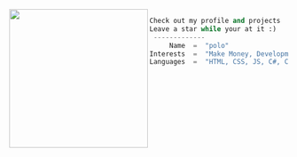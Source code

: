 <img align="left" src="https://i.imgur.com/EiAIQq1.gif" width="250" /> 

```python
Check out my profile and projects
Leave a star while your at it :)
 -------------
     Name  =  "polo"
Interests  =  "Make Money, Development, Finance"
Languages  =  "HTML, CSS, JS, C#, C++, VB.NET & Python"
```
